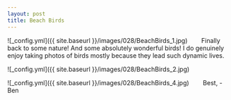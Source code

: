```yaml
---
layout: post
title: Beach Birds
---
```


![_config.yml]({{ site.baseurl }}/images/028/BeachBirds_1.jpg)
&nbsp;&nbsp;&nbsp;&nbsp;&nbsp;&nbsp; Finally back to some nature! And some absolutely wonderful birds! I do genuinely enjoy taking photos of birds mostly because they lead such dynamic lives. 

![_config.yml]({{ site.baseurl }}/images/028/BeachBirds_2.jpg)
&nbsp;&nbsp;&nbsp;&nbsp;&nbsp;&nbsp;

![_config.yml]({{ site.baseurl }}/images/028/BeachBirds_4.jpg)
&nbsp;&nbsp;&nbsp;&nbsp;&nbsp;&nbsp;
Best,
-Ben






 